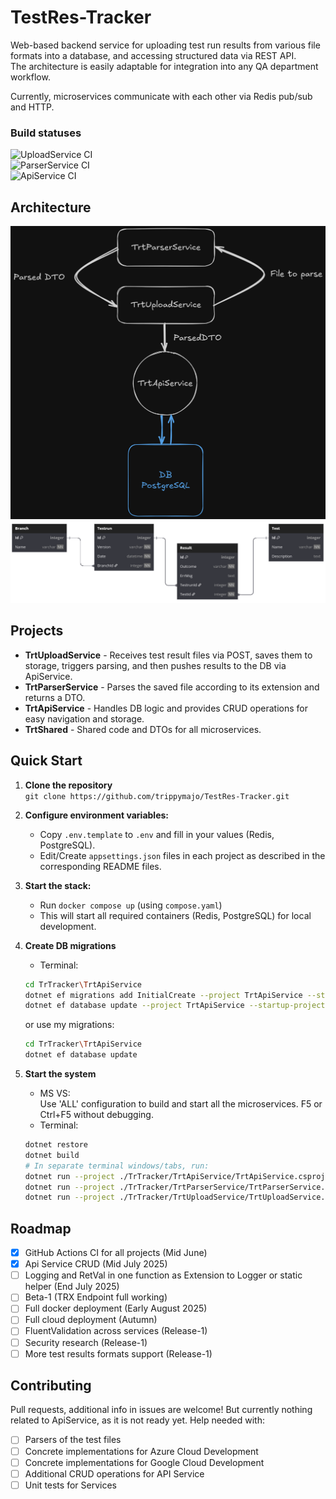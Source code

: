 # TestRes-Tracker
Web-based backend service for uploading test run results from various file formats into a database, and accessing structured data via REST API.  
The architecture is easily adaptable for integration into any QA department workflow.

Currently, microservices communicate with each other via Redis pub/sub and HTTP.

### Build statuses
![UploadService CI](https://github.com/trippymajo/TestRes-Tracker/actions/workflows/uploadservice-ci.yml/badge.svg)  
![ParserService CI](https://github.com/trippymajo/TestRes-Tracker/actions/workflows/parserservice-ci.yml/badge.svg)  
![ApiService CI](https://github.com/trippymajo/TestRes-Tracker/actions/workflows/apiservice-ci.yml/badge.svg)

## Architecture
![Architecture](./TestRes-Tracker-Architecture.png)
![DB Architecture](./TestRes-Tracker-DB.PNG)

## Projects
- **TrtUploadService** - Receives test result files via POST, saves them to storage, triggers parsing, and then pushes results to the DB via ApiService.
- **TrtParserService** - Parses the saved file according to its extension and returns a DTO.
- **TrtApiService** - Handles DB logic and provides CRUD operations for easy navigation and storage.
- **TrtShared** - Shared code and DTOs for all microservices.
  
## Quick Start
1. **Clone the repository**  
   `git clone https://github.com/trippymajo/TestRes-Tracker.git`

2. **Configure environment variables:**  
   - Copy `.env.template` to `.env` and fill in your values (Redis, PostgreSQL).
   - Edit/Create `appsettings.json` files in each project as described in the corresponding README files.

3. **Start the stack:**  
   - Run `docker compose up` (using `compose.yaml`)  
   - This will start all required containers (Redis, PostgreSQL) for local development.

4. **Create DB migrations**
   - Terminal:
   ```bash
   cd TrTracker\TrtApiService
   dotnet ef migrations add InitialCreate --project TrtApiService --startup-project TrtApiService
   dotnet ef database update --project TrtApiService --startup-project TrtApiService
   ```
   or use my migrations:
   ```bash
   cd TrTracker\TrtApiService
   dotnet ef database update
   ```

5. **Start the system**
   - MS VS:  
    Use 'ALL' configuration to build and start all the microservices. F5 or Ctrl+F5 without debugging.
   - Terminal:
   ```bash
   dotnet restore
   dotnet build
   # In separate terminal windows/tabs, run:
   dotnet run --project ./TrTracker/TrtApiService/TrtApiService.csproj
   dotnet run --project ./TrTracker/TrtParserService/TrtParserService.csproj
   dotnet run --project ./TrTracker/TrtUploadService/TrtUploadService.csproj
   ```

## Roadmap
- [x] GitHub Actions CI for all projects (Mid June)
- [x] Api Service CRUD (Mid July 2025)
- [ ] Logging and RetVal in one function as Extension to Logger or static helper (End July 2025)
- [ ] Beta-1 (TRX Endpoint full working)
- [ ] Full docker deployment (Early August 2025)
- [ ] Full cloud deployment (Autumn)
- [ ] FluentValidation across services (Release-1)
- [ ] Security research (Release-1)
- [ ] More test results formats support (Release-1)

## Contributing
Pull requests, additional info in issues are welcome! But currently nothing related to ApiService, as it is not ready yet.
Help needed with:  
- [ ] Parsers of the test files
- [ ] Concrete implementations for Azure Cloud Development
- [ ] Concrete implementations for Google Cloud Development
- [ ] Additional CRUD operations for API Service
- [ ] Unit tests for Services
